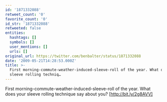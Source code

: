 ```yaml
---
id: '1871332088'
retweet_count: '0'
favorite_count: '0'
id_str: '1871332088'
retweeted: false
entities:
  hashtags: []
  symbols: []
  user_mentions: []
  urls: []
original_url: https://twitter.com/benbalter/status/1871332088
date: '2009-05-21T14:28:53.000Z'
title: >-
  First morning-commute-weather-induced-sleeve-roll of the year. What does your
  sleeve rolling techniq…
---
```


First morning-commute-weather-induced-sleeve-roll of the year. What does your sleeve rolling technique say about you? [http://bit.ly/2g8AVV]